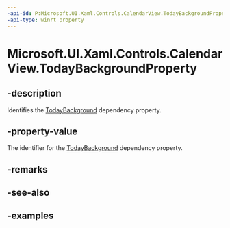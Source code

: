 ```yaml
---
-api-id: P:Microsoft.UI.Xaml.Controls.CalendarView.TodayBackgroundProperty
-api-type: winrt property
---
```


# Microsoft.UI.Xaml.Controls.CalendarView.TodayBackgroundProperty

<!--
public static Microsoft.UI.Xaml.DependencyProperty TodayBackgroundProperty { get; }
-->


## -description

Identifies the [TodayBackground](calendarview_todaybackground.md) dependency property.

## -property-value

The identifier for the [TodayBackground](calendarview_todaybackground.md) dependency property.

## -remarks

## -see-also

## -examples


